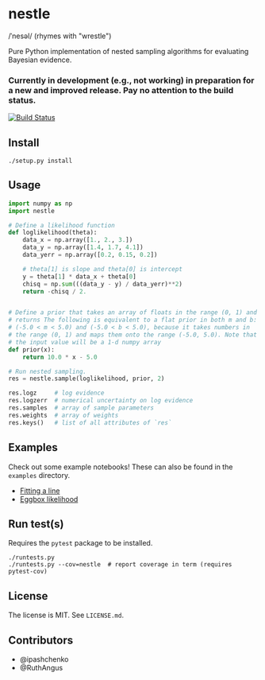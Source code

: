 nestle
======

/ˈnesəl/ (rhymes with "wrestle")

Pure Python implementation of nested sampling algorithms for
evaluating Bayesian evidence.

### Currently in development (e.g., not working) in preparation for a new and improved release. Pay no attention to the build status.

[![Build Status](https://api.travis-ci.org/kbarbary/nestle.svg)](https://travis-ci.org/kbarbary/nestle)

Install
-------

```
./setup.py install
```


Usage
-----

```python
import numpy as np
import nestle

# Define a likelihood function
def loglikelihood(theta):
    data_x = np.array([1., 2., 3.])
    data_y = np.array([1.4, 1.7, 4.1])
    data_yerr = np.array([0.2, 0.15, 0.2])

    # theta[1] is slope and theta[0] is intercept
    y = theta[1] * data_x + theta[0]
    chisq = np.sum(((data_y - y) / data_yerr)**2)
    return -chisq / 2.


# Define a prior that takes an array of floats in the range (0, 1) and
# returns The following is equivalent to a flat prior in both m and b:
# (-5.0 < m < 5.0) and (-5.0 < b < 5.0), because it takes numbers in
# the range (0, 1) and maps them onto the range (-5.0, 5.0). Note that
# the input value will be a 1-d numpy array
def prior(x):
    return 10.0 * x - 5.0

# Run nested sampling.
res = nestle.sample(loglikelihood, prior, 2)

res.logz     # log evidence
res.logzerr  # numerical uncertainty on log evidence
res.samples  # array of sample parameters
res.weights  # array of weights
res.keys()   # list of all attributes of `res`
```


Examples
--------

Check out some example notebooks! These can also be found in the `examples`
directory.

* [Fitting a line](http://nbviewer.ipython.org/github/kbarbary/nestle/tree/master/examples/line.ipynb)
* [Eggbox likelihood](http://nbviewer.ipython.org/github/kbarbary/nestle/tree/master/examples/eggbox.ipynb)


Run test(s)
-----------
Requires the `pytest` package to be installed.

```
./runtests.py
./runtests.py --cov=nestle  # report coverage in term (requires pytest-cov)
```

License
-------

The license is MIT. See `LICENSE.md`.

Contributors
------------

- @ipashchenko
- @RuthAngus
